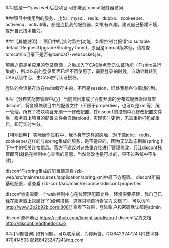###这是一个java web后台项目.可部署到tomcat服务器访问.

###项目中使用到的服务，比如：mysql、redis、dubbo、zookeeper、activemq、activiti等，都是连接我的服务器，如果有兴趣，建议自己搭建环境，提升自己技术能力。

###【其他说明】：
项目中的[实时监控]功能，如果控制台报错No suitable default RequestUpgradeStrategy found，原因是tomcat版本低，请检查tomcat\lib目录下是否有tomcat7-websocket.jar。

项目之前是单应用的登录页面，之后加入了CAS单点登录认证功能（与shiro进行集成），所以以前的登录页面已经不再使用了，需要登录的时候，自动会跳转到CAS认证中心，由CAS进行认证授权。

登陆的会话是存放在redis缓存中的，不再是session，好处我想各位都想的到。




###【分布式配置管理中心】
当前项目集成了百度开源的分布式配置管理框架disconf，将各模块项目中的配置文件（不限于properties，也可以是xml等）统一管理，所有子模块项目无须一一修改配置，在disconf的控制中心修改配置文件后，服务器上项目的配置文件会自动reload，实现实时更新，无需重新打包或重启，即可实时生效。

【特别说明】
实际操作过程中，我本身有这样的感触，对于像jdbc、redis、zookeeper这样的与spring集成的服务，是不适应的，因为无法动态刷新spring上下午中的相关连接信息。官方不建议对这些重连接进行管理修改，只让disconf托管即可(就是在控制中心查看的意思，当然修改也是可以的，只不过系统中不生效)。

disconf与spring集成的配置请查看 /zb-web/src/main/resources/application/spring.xml中最下方配置。
disconf所需基础配置，请查看 /zb-conf/src/main/resources/disconf.properties

disconf肯定需要一个web控制中心在线管理配置文件，环境需要搭建，我自己已经在服务器上搭建好了(如何搭建，这就只能自行看官方文档了)，可以访问 http://www.2b2b92b.com:8081/ 查看下效果，登陆账户和密码默认都是admin

disconf源码地址  https://github.com/knightliao/disconf
disconf官方文档  http://disconf.readthedocs.io



###[问题咨询]
如有问题，可以联系我，为你解答。QQ842324724   QQ技术群470414533   邮箱842324724@qq.com